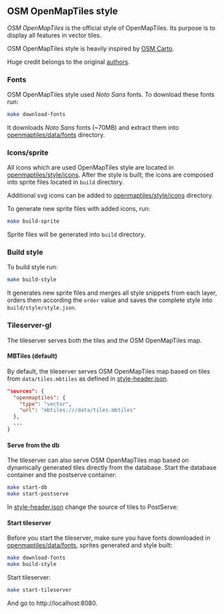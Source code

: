 ## OSM OpenMapTiles style

_OSM OpenMapTiles_ is the official style of OpenMapTiles.
Its purpose is to display all features in vector tiles.

OSM OpenMapTiles style is heavily inspired by 
[OSM Carto](https://github.com/gravitystorm/openstreetmap-carto).

Huge credit belongs to the original 
[authors](https://github.com/gravitystorm/openstreetmap-carto/blob/master/LICENSE.txt).

### Fonts

OSM OpenMapTiles style used _Noto Sans_ fonts. 
To download these fonts run:
```bash
make download-fonts
```
It downloads _Noto Sans_ fonts (~70MB) and extract them into [openmaptiles/data/fonts](../data/fonts) directory.

### Icons/sprite

All icons which are used OpenMapTiles style are located in [openmaptiles/style/icons](icons). 
After the style is built, the icons are composed into sprite files located in `build` directory. 

Additional svg icons can be added to [openmaptiles/style/icons](icons) directory. 

To generate new sprite files with added icons, run: 
```bash
make build-sprite
``` 
Sprite files will be generated into `build` directory.

### Build style

To build style run:
```bash
make build-style
```
It generates new sprite files and merges all style snippets from each layer, orders them according the `order` value 
and saves the complete style into `build/style/style.json`.

### Tileserver-gl
The tileserver serves both the tiles and the OSM OpenMapTiles map. 
#### MBTiles (default)
By default, the tileserver serves OSM OpenMapTiles map based on tiles from `data/tiles.mbtiles` as defined in 
[style-header.json](./style-header.json).
```json
"sources": {
  "openmaptiles": {
    "type": "vector",
    "url": "mbtiles:///data/tiles.mbtiles"
  },
  ...
}
```
#### Serve from the db
The tileserver can also serve OSM OpenMapTiles map based on dynamically generated tiles directly from the database. 
Start the database container and the postserve container: 
```bash
make start-db
make start-postserve
```
In [style-header.json](./style-header.json) change the source of tiles to PostServe:

#### Start tileserver
Before you start the tileserver, make sure you have fonts downloaded in [openmaptiles/data/fonts](../data/fonts), 
sprites generated and style built:
```bash
make download-fonts
make build-style
```
Start tileserver:
```bash
make start-tileserver
```
And go to http://localhost:8080.
